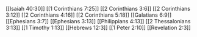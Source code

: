 [[Isaiah 40:30]]
[[1 Corinthians 7:25]]
[[2 Corinthians 3:6]]
[[2 Corinthians 3:12]]
[[2 Corinthians 4:16]]
[[2 Corinthians 5:18]]
[[Galatians 6:9]]
[[Ephesians 3:7]]
[[Ephesians 3:13]]
[[Philippians 4:13]]
[[2 Thessalonians 3:13]]
[[1 Timothy 1:13]]
[[Hebrews 12:3]]
[[1 Peter 2:10]]
[[Revelation 2:3]]
